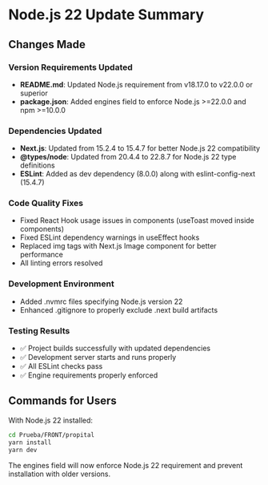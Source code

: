 # Node.js 22 Update Summary

## Changes Made

### Version Requirements Updated
- **README.md**: Updated Node.js requirement from v18.17.0 to v22.0.0 or superior
- **package.json**: Added engines field to enforce Node.js >=22.0.0 and npm >=10.0.0

### Dependencies Updated
- **Next.js**: Updated from 15.2.4 to 15.4.7 for better Node.js 22 compatibility
- **@types/node**: Updated from 20.4.4 to 22.8.7 for Node.js 22 type definitions
- **ESLint**: Added as dev dependency (8.0.0) along with eslint-config-next (15.4.7)

### Code Quality Fixes
- Fixed React Hook usage issues in components (useToast moved inside components)
- Fixed ESLint dependency warnings in useEffect hooks
- Replaced img tags with Next.js Image component for better performance
- All linting errors resolved

### Development Environment
- Added .nvmrc files specifying Node.js version 22
- Enhanced .gitignore to properly exclude .next build artifacts

### Testing Results
- ✅ Project builds successfully with updated dependencies
- ✅ Development server starts and runs properly
- ✅ All ESLint checks pass
- ✅ Engine requirements properly enforced

## Commands for Users

With Node.js 22 installed:
```bash
cd Prueba/FRONT/propital
yarn install
yarn dev
```

The engines field will now enforce Node.js 22 requirement and prevent installation with older versions.